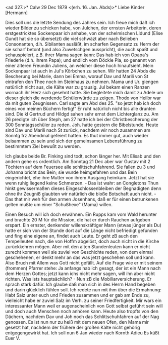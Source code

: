 <ad 327.>* Calw 29 Dec 1879
 <(erh. 16. Jan. Abds)>*
Liebe Kinder [Hermann]

Dies soll uns die letzte Sendung des Jahres sein. Ich freue mich daß ich wieder Bilder zu schicken habe, von Julchen, der ernsten Arbeiterin, deren erstgestricktes Sockenpaar ich anhabe, von der schelmischen Lidund (Elise Gundt hat sie so übersetzt) die viel schwäzt aber nach Belieben Consonanten, d.h. Sibilanten ausläßt, im scharfen Gegensatz zu Herm der sie scharf betont (und also Zuwetschgen ausspricht), die auch spaßt und schauspielert, z.B. ihrer Mama sagen kann: Das hab ich von Opapa's Friederle (d.h. ihrem Papa); und endlich vom Döckle Pia, so genannt von einer älteren Freundin Juliens, an welcher diese hoch hinaufsieht. Mein Sockenpaar ist auch in Jul's Körbchen zu sehen. Wir hatten 24 Abds die Bescherung bei Marie, dann bei Emma, worauf Dav und Marili von St eintrafen den Thee noch im Steinhaus zu nehmen. Mama und Ur. giengen natürlich nicht aus, die Kälte war zu grausig. Jul bekam einen Ranzen wornach ihr Herz sich gesehnt hatte. Sie begleitete mich damit zu Adele um dieser gleich die werdende Schülerwürde zu zeigen. Thodo von Heilbr war da mit guten Zeugnissen. Carl sagte am Abd des 25. "so jetzt hab ich doch eines von meinen Büchern fertig!" Er ruht natürlich nicht bis alle drunten sind. Die kl Gertrud und Hildgd sahen sehr ernst dem Lichterglanz zu. Am 26 predigte ich über Steph, am 27 hatte ich bei der Christbescherung der 300 Sonntagsschüler zu reden. Joh. hatte gestern die Bibelstunde. Heute sind Dav und Marili nach St zurück, nachdem wir noch zusammen am Sonntg frz Abendmal gefeiert hatten. Es thut immer gut, auch wieder beisammen zu sein und sich der gemeinsamen Lebensführung zu bestimmtem Ziel bewußt zu werden.

Ich glaube beide Br. Finking sind todt, schon länger her. Mit Elisab und den andern gehe es ordentlich. Am Sonntag 21 Dec aber war Gustav mit 2 Töchtern auf dem Feuersee alle schlittschuhfahrend. Sie fallen zu 3 und Johanna bricht das Bein; sie wurde heimgefahren und das Bein eingerichtet, ehe ihre Mutter von ihrem Ausgang heimkam. Jetzt hat sie wenn ruhig liegend keine Schmerzen. - Das ist wahr: an Congletons Thun hinkt gewissermaßen dieses Eingeschlossenbleiben der Begnadigten denn ohne ihr Zeugniß glaubten wir natürlich die bloße Botschaft auch nicht. - Das that mir weh für den armen Josenhans, daß er für einen betrunkenen gelten mußte um einer "Schußhexe" (Mama) willen.

Einen Besuch will ich doch erwähnen. Ein Rupps kam vom Wald herunter und brachte 20 M für die Mission, die hat er durch Rauchen aufgeben erspart. Ein ernster, denkender willenskräftiger Mann (etwas jünger als Du) hatte er sich von der Stunde dort auf die Länge nicht befriedigt gefunden und fing eine eigene an, findet auch Leute. Er geht zB auch den Tempelleuten nach, die von Hoffm abgelöst, doch auch nicht in die Kirche zurückkehren mögen. Aber mit den alten Stundenleuten kann er nicht zurecht kommen weil sie zuviel von Geschichte reden, von dem einmal geschehenen, er denkt mehr an das was jetzt geschehen soll und kann. Also Bruch mit Allem was Gott nicht gefällt. Auf die Frage wie er mit seinem (frommen) Pfarrer stehe: Ja anfangs hab ich gesagt, der ist ein Mann nach dem Herzen Gottes; jetzt kann ichs nicht mehr sagen, will ihn aber nicht richten. Was ists hauptsächlich? - Nun zB die Mobiliarversicherung. Er sprach stark dafür. Ich glaube daß man sich in des Herrn Hand begeben und darin glücklich fühlen soll. Ich redete nun mit ihm über die Ermahnung: Habt Salz unter euch und Frieden zusammen und er gab am Ende zu, vielleicht habe er zuviel Salz im Verh. zu seiner Friedfertigkeit. Mir wars ein interessanter Mann weil er augenscheinlich von Gott selbst geführt sein will und doch auch Menschen noch anhören kann. 
Heute also tropfts von den Dächern, nachdem Dav und Joh noch das Schlittschuhfahren auf der Nag genossen. Es ist nun nur zu heiß mit dem neuen Ofen, den Mama mir gesetzt hat, nachdem der frühere der großen Kälte nicht gehörig entgegengewirkt hat. Ich soll nun 6 Jan wieder nach Kornth Adieu Es küßt
 Euer V.

